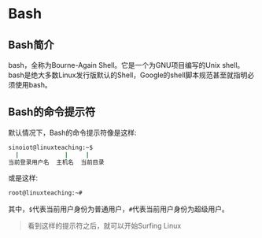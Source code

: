 # Bash

## Bash简介

bash，全称为Bourne-Again Shell。它是一个为GNU项目编写的Unix shell。
bash是绝大多数Linux发行版默认的Shell，Google的shell脚本规范甚至就指明必须使用bash。

## Bash的命令提示符

默认情况下，Bash的命令提示符像是这样:

```bash
sinoiot@linuxteaching:~$
  |             |     |
当前登录用户名  主机名  当前目录
```

或是这样:

```bash
root@linuxteaching:~#
```

其中，``$``代表当前用户身份为普通用户，``#``代表当前用户身份为超级用户。

> 看到这样的提示符之后，就可以开始Surfing Linux
